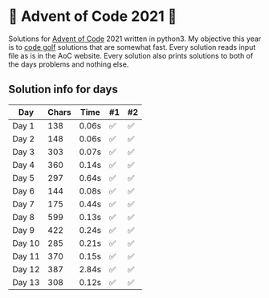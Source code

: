 # 🎄 Advent of Code 2021 🎄
Solutions for [Advent of Code](https://adventofcode.com/2021) 2021 written in python3. My objective this year is to [code golf](https://en.wikipedia.org/wiki/Code_golf) solutions that are somewhat fast.
Every solution reads input file as is in the AoC website. Every solution also prints solutions to both of the days problems and nothing else.
## Solution info for days
| Day | Chars | Time | #1 | #2 |
| --- | --- | --- | --- | --- |
| Day 1 | 138 | 0.06s | ✅ | ✅ |
| Day 2 | 148 | 0.06s | ✅ | ✅ |
| Day 3 | 303 | 0.07s | ✅ | ✅ |
| Day 4 | 360 | 0.14s | ✅ | ✅ |
| Day 5 | 297 | 0.64s | ✅ | ✅ |
| Day 6 | 144 | 0.08s | ✅ | ✅ |
| Day 7 | 175 | 0.44s | ✅ | ✅ |
| Day 8 | 599 | 0.13s | ✅ | ✅ |
| Day 9 | 422 | 0.24s | ✅ | ✅ |
| Day 10 | 285 | 0.21s | ✅ | ✅ |
| Day 11 | 370 | 0.15s | ✅ | ✅ |
| Day 12 | 387 | 2.84s | ✅ | ✅ |
| Day 13 | 308 | 0.12s | ✅ | ✅ |